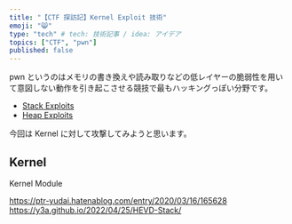 ```yaml
---
title: "【CTF 探訪記】Kernel Exploit 技術"
emoji: "😸"
type: "tech" # tech: 技術記事 / idea: アイデア
topics: ["CTF", "pwn"]
published: false
---
```


pwn というのはメモリの書き換えや読み取りなどの低レイヤーの脆弱性を用いて意図しない動作を引き起こさせる競技で最もハッキングっぽい分野です。

- [Stack Exploits](https://zenn.dev/anko/articles/ctf-stack-exploits)
- [Heap Exploits](https://zenn.dev/anko/articles/ctf-heap-exploits)

今回は Kernel に対して攻撃してみようと思います。

## Kernel
Kernel Module

https://ptr-yudai.hatenablog.com/entry/2020/03/16/165628
https://y3a.github.io/2022/04/25/HEVD-Stack/